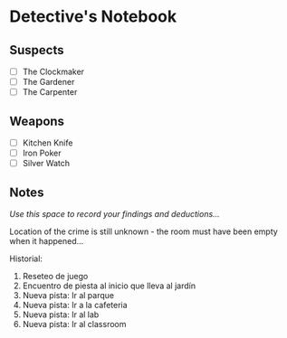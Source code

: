 # Detective's Notebook

## Suspects
- [ ] The Clockmaker
- [ ] The Gardener
- [ ] The Carpenter

## Weapons
- [ ] Kitchen Knife
- [ ] Iron Poker
- [ ] Silver Watch

## Notes
*Use this space to record your findings and deductions...*

Location of the crime is still unknown - the room must have been empty when it happened...

Historial:

1. Reseteo de juego
2. Encuentro de piesta al inicio que lleva al jardín
3. Nueva pista: Ir al parque
4. Nueva pista: Ir a la cafeteria
5. Nueva pista: Ir al lab
6. Nueva pista: Ir al classroom